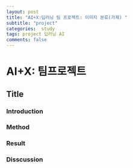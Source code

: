 ```yaml
---  
layout: post  
title: "AI+X:딥러닝 팀 프로젝트: 이미지 분류(가제) "  
subtitle: "project"  
categories:  study
tags: project 딥러닝 AI 
comments: false  
---  
```

# AI+X: 팀프로젝트 
## Title
### Introduction
### Method
### Result 
### Disscussion
